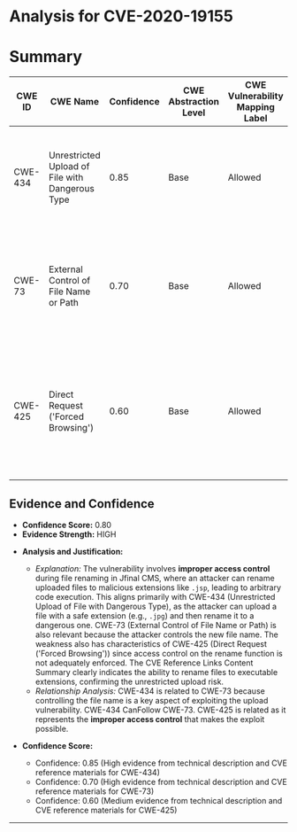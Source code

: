 # Analysis for CVE-2020-19155

# Summary
| CWE ID | CWE Name | Confidence | CWE Abstraction Level | CWE Vulnerability Mapping Label | CWE-Vulnerability Mapping Notes |
|---|---|---|---|---|---|
| CWE-434 | Unrestricted Upload of File with Dangerous Type | 0.85 | Base | Allowed | The attacker uploads a file with a safe extension and then renames it to a malicious extension. |
| CWE-73 | External Control of File Name or Path | 0.70 | Base | Allowed | The product allows user input to control or influence paths or file names that are used in filesystem operations. |
| CWE-425 | Direct Request ('Forced Browsing') | 0.60 | Base | Allowed | The web application does not adequately enforce appropriate authorization on all restricted URLs, scripts, or files. |

## Evidence and Confidence

*   **Confidence Score:** 0.80
*   **Evidence Strength:** HIGH

- **Analysis and Justification:**
  - *Explanation:* The vulnerability involves **improper access control** during file renaming in Jfinal CMS, where an attacker can rename uploaded files to malicious extensions like `.jsp`, leading to arbitrary code execution. This aligns primarily with CWE-434 (Unrestricted Upload of File with Dangerous Type), as the attacker can upload a file with a safe extension (e.g., `.jpg`) and then rename it to a dangerous one. CWE-73 (External Control of File Name or Path) is also relevant because the attacker controls the new file name. The weakness also has characteristics of CWE-425 (Direct Request ('Forced Browsing')) since access control on the rename function is not adequately enforced. The CVE Reference Links Content Summary clearly indicates the ability to rename files to executable extensions, confirming the unrestricted upload risk.
  - *Relationship Analysis:* CWE-434 is related to CWE-73 because controlling the file name is a key aspect of exploiting the upload vulnerability. CWE-434 CanFollow CWE-73. CWE-425 is related as it represents the **improper access control** that makes the exploit possible.

- **Confidence Score:**
  - Confidence: 0.85 (High evidence from technical description and CVE reference materials for CWE-434)
  - Confidence: 0.70 (High evidence from technical description and CVE reference materials for CWE-73)
  - Confidence: 0.60 (Medium evidence from technical description and CVE reference materials for CWE-425)

---